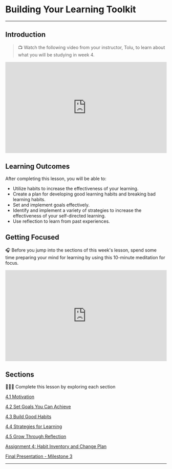 # Building Your Learning Toolkit

---
## Introduction

> 📺 Watch the following video from your instructor, Tolu, to learn about what you will be studying in week 4.

<div style="position: relative; padding-bottom: 56.25%; height: 0;"><iframe src="https://www.youtube.com/embed/STDhYA2-es0"  title="YouTube video player" frameborder="0" allow="accelerometer; autoplay; clipboard-write; encrypted-media; gyroscope; picture-in-picture" allowfullscreen style="position: absolute; top: 0; left: 0; width: 100%; height: 100%;"></iframe></div>

## Learning Outcomes

After completing this lesson, you will be able to:

- Utilize habits to increase the effectiveness of your learning.
- Create a plan for developing good learning habits and breaking bad learning habits.
- Set and implement goals effectively.
- Identify and implement a variety of strategies to increase the effectiveness of your self-directed learning.
- Use reflection to learn from past experiences.

## Getting Focused

<aside>


🎧 Before you jump into the sections of this week's lesson, spend some time preparing your mind for learning by using this 10-minute meditation for focus.

</aside>

<div style="position: relative; padding-bottom: 56.25%; height: 0;"><iframe src="https://www.youtube.com/embed/ZEYuSRHgmCg" title="YouTube video player" frameborder="0" allow="accelerometer; autoplay; clipboard-write; encrypted-media; gyroscope; picture-in-picture" allowfullscreen style="position: absolute; top: 0; left: 0; width: 100%; height: 100%;"></iframe></div>

## Sections

<aside>


👩🏿‍🏫 Complete this lesson by exploring each section

</aside>

[4.1 Motivation](/optimizing-your-learning/building-your-learning-toolkit/motivation.md)

[4.2 Set Goals You Can Achieve](/optimizing-your-learning/building-your-learning-toolkit/learning-strategies-before-learning.md)

[4.3 Build Good Habits](/optimizing-your-learning/building-your-learning-toolkit/habits.md)

[4.4 Strategies for Learning](/optimizing-your-learning/building-your-learning-toolkit/learning-strategies-while-learning.md)

[4.5 Grow Through Reflection](/optimizing-your-learning/building-your-learning-toolkit/learning-strategies-after-learning.md)

[Assignment 4: Habit Inventory and Change Plan ](/optimizing-your-learning/building-your-learning-toolkit/assignment-4-memory-challenge.md)

[Final Presentation - Milestone 3](/optimizing-your-learning/building-your-learning-toolkit/final-presentation-milestone-3.md)

---
